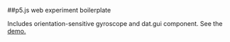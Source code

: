 ##p5.js web experiment boilerplate

Includes orientation-sensitive gyroscope and dat.gui component.
See the [demo.](http://ekrivoruchko.com/p5-boilerplate/)
